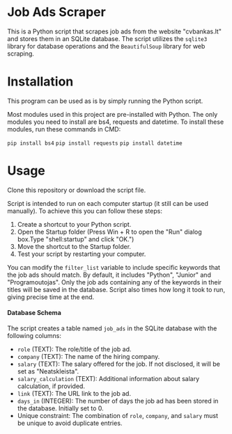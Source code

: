 # Job Ads Scraper

This is a Python script that scrapes job ads from the website "cvbankas.lt" and stores them in an SQLite database. The script utilizes the `sqlite3` library for database operations and the `BeautifulSoup` library for web scraping.

# Installation

This program can be used as is by simply running the Python script.

Most modules used in this project are pre-installed with Python. The only modules you need to install are bs4, requests and datetime. To install these modules, run these commands in CMD:

`pip install bs4`
`pip install requests`
`pip install datetime`

# Usage

Clone this repository or download the script file.

Script is intended to run on each computer startup (it still can be used manually). To achieve this you can follow these steps:
1. Create a shortcut to your Python script.
2. Open the Startup folder (Press Win + R to open the "Run" dialog box.Type "shell:startup" and click "OK.") 
3. Move the shortcut to the Startup folder.
4. Test your script by restarting your computer.

You can modify the `filter_list` variable to include specific keywords that the job ads should match. By default, it includes "Python", "Junior" and "Programoutojas". Only the job ads containing any of the keywords in their titles will be saved in the database. Script also times how long it took to run, giving precise time at the end.

#### Database Schema

The script creates a table named `job_ads` in the SQLite database with the following columns:

- `role` (TEXT): The role/title of the job ad.
- `company` (TEXT): The name of the hiring company.
- `salary` (TEXT): The salary offered for the job. If not disclosed, it will be set as "Neatskleista".
- `salary_calculation` (TEXT): Additional information about salary calculation, if provided.
- `link` (TEXT): The URL link to the job ad.
- `days_in` (INTEGER): The number of days the job ad has been stored in the database. Initially set to 0.
- Unique constraint: The combination of `role`, `company`, and `salary` must be unique to avoid duplicate entries.

